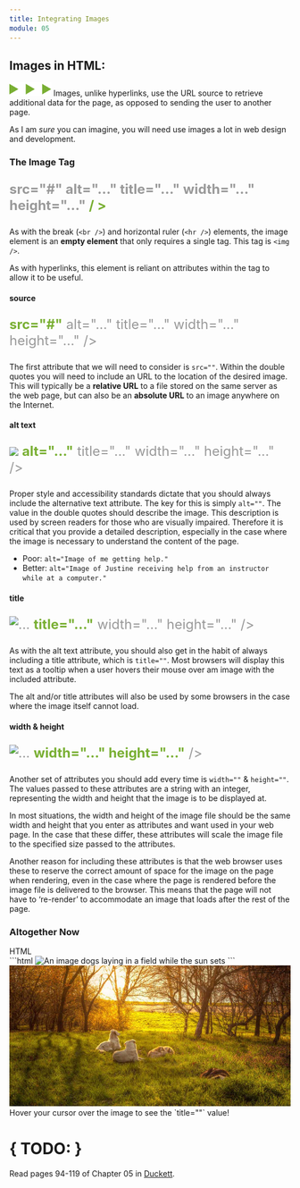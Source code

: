 ```yaml
---
title: Integrating Images
module: 05
---
```


## Images in HTML:
<img src="./../../../img/arrow-divider.svg" style="width: 75px; border: none;" />
Images, unlike hyperlinks, use the URL source to retrieve additional data for the page, as opposed to sending the user to another page.

As I am _sure_ you can imagine, you will need use images a lot in web design and development.

### The Image Tag
<p style="font-size: x-large"><span style="color: #79AF33; font-weight: bold;"><img</span> <span style="color: #999">src="#" alt="..." title="..." width="..." height="..."</span> <span style="color: #79AF33; font-weight: bold;">/ ></span></p>

As with the break (`<br />`) and horizontal ruler (`<hr />`) elements, the image element is an **empty element** that only requires a single tag. This tag is `<img />`.

As with hyperlinks, this element is reliant on attributes within the tag to allow it to be useful.

#### source
<p style="font-size: x-large"><span style="color: #999"><img</span> <span style="color: #79AF33; font-weight: bold;">src="#"</span> <span style="color: #999">alt="..." title="..." width="..." height="..." /></span></p>

The first attribute that we will need to consider is `src=""`. Within the double quotes you will need to include an URL to the location of the desired image. This will typically be a **relative URL** to a file stored on the same server as the web page, but can also be an **absolute URL** to an image anywhere on the Internet.

#### alt text
<p style="font-size: x-large"><span style="color: #999"><img src="#"</span> <span style="color: #79AF33; font-weight: bold;">alt="..."</span> <span style="color: #999">title="..." width="..." height="..." /></span></p>

Proper style and accessibility standards dictate that you should always include the alternative text attribute. The key for this is simply `alt=""`. The value in the double quotes should describe the image. This description is used by screen readers for those who are visually impaired. Therefore it is critical that you provide a detailed description, especially in the case where the image is necessary to understand the content of the page.

- Poor: `alt="Image of me getting help."`
- Better: `alt="Image of Justine receiving help from an instructor while at a computer."`

#### title
<p style="font-size: x-large"><span style="color: #999"><img src="#" alt="..."</span> <span style="color: #79AF33; font-weight: bold;">title="..."</span> <span style="color: #999">width="..." height="..." /></span></p>

As with the alt text attribute, you should also get in the habit of always including a title attribute, which is `title=""`. Most browsers will display this text as a tooltip when a user hovers their mouse over am image with the included attribute.

The alt and/or title attributes will also be used by some browsers in the case where the image itself cannot load.

#### width & height
<p style="font-size: x-large"><span style="color: #999"><img src="#" alt="..." title="..."</span> <span style="color: #79AF33; font-weight: bold;">width="..." height="..."</span> <span style="color: #999">/></span></p>

Another set of attributes you should add every time is `width=""` & `height=""`. The values passed to these attributes are a string with an integer, representing the width and height that the image is to be displayed at.

In most situations, the width and height of the image file should be the same width and height that you enter as attributes and want used in your web page. In the case that these differ, these attributes will scale the image file to the specified size passed to the attributes.

Another reason for including these attributes is that the web browser uses these to reserve the correct amount of space for the image on the page when rendering, even in the case where the page is rendered before the image file is delivered to the browser. This means that the page will not have to ‘re-render’ to accommodate an image that loads after the rest of the page.

### Altogether Now
<div id="code-heading">HTML</div>
```html
<img src="./images/dogs-in-field.jpeg" alt="An image dogs laying in a field while the sun sets" title="Dogs in a Sunlit Field" width="1000" height="500" />
```
<img src="../imgs/dogs-in-field.jpeg" alt="An image dogs laying in a field while the sun sets" title="Dogs in a Sunlit Field" width="1000px" height="auto" />
Hover your cursor over the image to see the `title=""` value!


# { TODO: }
Read pages 94-119 of Chapter 05 in [Duckett](https://github.com/Media-Ed-Online/intro-web-dev/issues/3).
